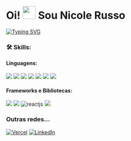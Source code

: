 
<h1>Oi! <img src="https://www.emojiall.com/images/240/microsoft-teams/1f44b-1f3fb.png" width="35"> Sou Nicole Russo</h1>

[![Typing SVG](https://readme-typing-svg.demolab.com?font=Fira+Code&pause=1000&color=DC8F8F&width=380&lines=Bem+vindo+ao+meu+reposit%C3%B3rio!+%E2%99%A1;Aqui+armazeno+alguns+projetos...;Fique+a+vontade+para+explorar!ツ)](https://git.io/typing-svg)

<h3>🛠️ Skills:</h3>

<div>

<div>
        
<h4>Linguagens:</h4>

<img src="https://img.shields.io/badge/HTML5-DC8F8F?style=for-the-badge&logo=html5&logoColor=white">
<img src="https://img.shields.io/badge/CSS3-82B1B6?style=for-the-badge&logo=css3&logoColor=white">
<img src="https://img.shields.io/badge/JavaScript-DAD37E?style=for-the-badge&logo=javascript&logoColor=white">
<img src="https://img.shields.io/badge/typescript-D28484?style=for-the-badge&logo=typescript&logoColor=white"> 
<img src="https://img.shields.io/badge/Python-98b982?style=for-the-badge&logo=python&logoColor=white">
<img src="https://img.shields.io/badge/Node.js-8289B6?style=for-the-badge&logo=node.js&logoColor=white">
<img src="https://img.shields.io/badge/PostgreSQL-84C0D2?style=for-the-badge&logo=postgresql&logoColor=white">   

</div>

<div>
    
<h4>Frameworks e Bibliotecas:</h4>

<img src="https://img.shields.io/badge/Django-98b982?style=for-the-badge&logo=django&logoColor=white">
<img src="https://img.shields.io/badge/express.js-8289B6?style=for-the-badge&logo=express&logoColor=%2361DAFB">
<img src="https://img.shields.io/badge/React-82B1B6?style=for-the-badge&logo=react&logoColor=61DAFB" alt="reactjs">
<img src="https://img.shields.io/badge/Tailwind_CSS-D28484?style=for-the-badge&logo=tailwind-css&logoColor=white">

</div>

</div>

<h3>Outras redes...</h3>

[![Vercel](https://img.shields.io/badge/vercel-CE90C0?style=for-the-badge&logo=vercel&logoColor=white)](https://vercel.com/nicole-cris-russo)
[![LinkedIn](https://img.shields.io/badge/linkedin-82B1B6?style=for-the-badge&logo=linkedin&logoColor=white)](https://www.linkedin.com/in/nicolerusso01/)

<!--
[![follows](https://img.shields.io/github/followers/nicole-cris-russo.svg?style=social&label=Follow&maxAge=2592000)](#)
-->

<!-- <p>
<div align="left">
    <img src="https://img.shields.io/badge/Python-98b982?style=for-the-badge&logo=python&logoColor=white">
    <img src="https://img.shields.io/badge/HTML5-DC8F8F?style=for-the-badge&logo=html5&logoColor=white">
    <img src="https://img.shields.io/badge/CSS3-82B1B6?style=for-the-badge&logo=css3&logoColor=white">
    <img src="https://img.shields.io/badge/JavaScript-98b982?style=for-the-badge&logo=javascript&logoColor=white">
    <img src="https://img.shields.io/badge/Node.js-43853D?style=for-the-badge&logo=node.js&logoColor=white">
    <img src="https://img.shields.io/badge/Django-092E20?style=for-the-badge&logo=django&logoColor=white">
    <img src="https://img.shields.io/badge/express.js-%23404d59.svg?style=for-the-badge&logo=express&logoColor=%2361DAFB">
    <img src="https://img.shields.io/badge/React-20232A?style=for-the-badge&logo=react&logoColor=61DAFB" alt="reactjs">
    <img src="https://img.shields.io/badge/Tailwind_CSS-38B2AC?style=for-the-badge&logo=tailwind-css&logoColor=white">
    <img src="https://img.shields.io/badge/PostgreSQL-316192?style=for-the-badge&logo=postgresql&logoColor=white">
    <img src="https://img.shields.io/badge/typescript-%23007ACC.svg?style=for-the-badge&logo=typescript&logoColor=white">
</div>
</p> 

```ruby
const nicole_cris_russo = {
    name: "Nicole",
    oldYear: 21,
    skills: ["CSS", "HTML", "JavaScript", "ReactJS", "PostgreSQL", "Express"],
    interest: ["Python", "Ruby", "React Native"]
}
```
-->
